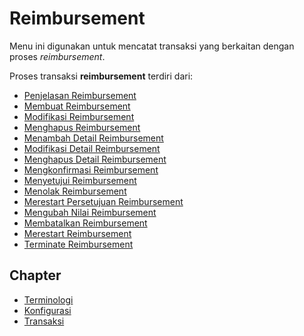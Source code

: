 # Reimbursement

Menu ini digunakan untuk mencatat transaksi yang berkaitan dengan proses *reimbursement*.

Proses transaksi **reimbursement** terdiri dari:
- [Penjelasan Reimbursement](./reimbursement/penjelasan.md)
- [Membuat Reimbursement](./reimbursement/membuat.md)
- [Modifikasi Reimbursement](./reimbursement/modifikasi.md)
- [Menghapus Reimbursement](./reimbursement/menghapus.md)
- [Menambah Detail Reimbursement](./reimbursement/membuat-detail.md)
- [Modifikasi Detail Reimbursement](./reimbursement/modifikasi-detail.md)
- [Menghapus Detail Reimbursement](./reimbursement/menghapus-detail.md)
- [Mengkonfirmasi Reimbursement](./reimbursement/mengkonfirmasi.md)
- [Menyetujui Reimbursement](./reimbursement/menyetujui.md)
- [Menolak Reimbursement](./reimbursement/menolak.md)
- [Merestart Persetujuan Reimbursement](./reimbursement/merestart-persetujuan.md)
- [Mengubah Nilai Reimbursement](./reimbursement/mengubah-nilai-reimbursement.md)
- [Membatalkan Reimbursement](./reimbursement/membatalkan.md)
- [Merestart Reimbursement](./reimbursement/merestart.md)
- [Terminate Reimbursement](./reimbursement/terminate.md)

## Chapter
- [Terminologi](../terminologi.md)
- [Konfigurasi](../konfigurasi.md)
- [Transaksi](../transaksi.md)
